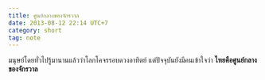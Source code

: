 ```yaml
---
title: ศูนย์กลางของจักรวาล
date: 2013-08-12 22:14 UTC+7
category: short
tag: note
---
```


มนุษย์โดยทั่วไปรู้มานานแล้วว่าโลกโคจรรอบดวงอาทิตย์ แต่ปัจจุบันยังมีคนเข้าใจว่า **ไทยคือศูนย์กลางของจักรวาล**
